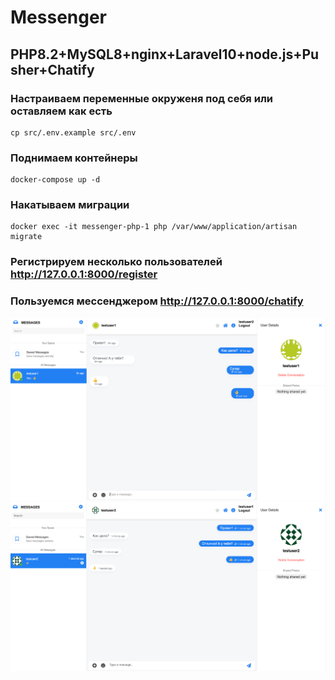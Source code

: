 # Messenger
## PHP8.2+MySQL8+nginx+Laravel10+node.js+Pusher+Chatify
### Настраиваем переменные окруженя под себя или оставляем как есть
```shell
cp src/.env.example src/.env
```
### Поднимаем контейнеры
```shell
docker-compose up -d
```
### Накатываем миграции
```shell
docker exec -it messenger-php-1 php /var/www/application/artisan migrate
```
### Регистрируем несколько пользователей http://127.0.0.1:8000/register

### Пользуемся мессенджером http://127.0.0.1:8000/chatify
![img_1.png](src%2Fexample%2Fimg_1.png)
![img_2.png](src%2Fexample%2Fimg_2.png)